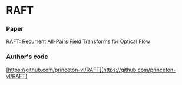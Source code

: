 # RAFT

### Paper

[RAFT: Recurrent All-Pairs Field Transforms for Optical Flow](https://arxiv.org/abs/2003.12039)

### Author's code

[https://github.com/princeton-vl/RAFT](https://github.com/princeton-vl/RAFT)